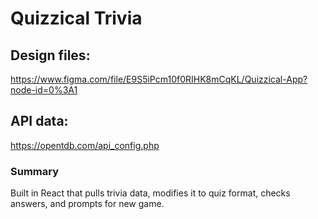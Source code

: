 # Quizzical Trivia 

## Design files: 
https://www.figma.com/file/E9S5iPcm10f0RIHK8mCqKL/Quizzical-App?node-id=0%3A1

## API data: 
https://opentdb.com/api_config.php

### Summary
Built in React that pulls trivia data, modifies it to quiz format, checks answers, and prompts for new game.  

